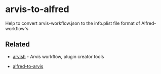 # arvis-to-alfred

Help to convert arvis-workflow.json to the info.plist file format of Alfred-workflow's

## Related

- [arvish](https://github.com/jopemachine/arvish) - Arvis workflow, plugin creator tools

- [alfred-to-arvis](https://github.com/jopemachine/alfred-to-arvis)